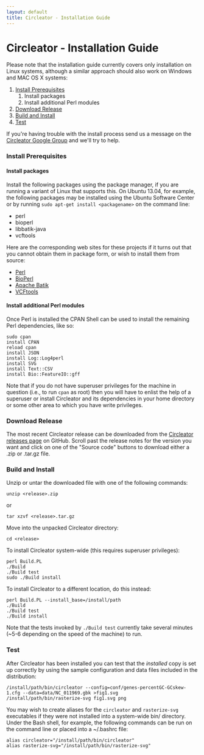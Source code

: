 ```yaml
---
layout: default
title: Circleator - Installation Guide
---
```


# Circleator - Installation Guide

Please note that the installation guide currently covers only
installation on Linux systems, although a similar approach should 
also work on Windows and MAC OS X systems:

1. [Install Prerequisites](#install-prerequisites)
    1. Install packages
    2. Install additional Perl modules
2. [Download Release](#download-release)
3. [Build and Install](#build-and-install)
4. [Test](#test)

If you're having trouble with the install process send us a message 
on the [Circleator Google Group][ggroup] and we'll try to help.

[ggroup]: http://groups.google.com/group/circleator

### Install Prerequisites

#### Install packages

Install the following packages using the package manager, if you are
running a variant of Linux that supports this. On Ubuntu 13.04, for
example, the following packages may be installed using the Ubuntu
Software Center or by running `sudo apt-get install <packagename>` on
the command line:

* perl
* bioperl
* libbatik-java
* vcftools

Here are the corresponding web sites for these projects if it turns out
that you cannot obtain them in package form, or wish to install them 
from source:

* [Perl][]
* [BioPerl][]
* [Apache Batik][]
* [VCFtools][]

[perl]: http://www.perl.org
[bioperl]: http://www.bioperl.org
[apache batik]: http://xmlgraphics.apache.org/batik/
[vcftools]: http://vcftools.sourceforge.net

#### Install additional Perl modules

Once Perl is installed the CPAN Shell can be used to install the
remaining Perl dependencies, like so:

    sudo cpan
    install CPAN
    reload cpan
    install JSON
    install Log::Log4perl
    install SVG
    install Text::CSV
    install Bio::FeatureIO::gff

Note that if you do not have superuser privileges for the machine in
question (i.e., to run `cpan` as root) then you will have to enlist
the help of a superuser or install Circleator and its dependencies in
your home directory or some other area to which you have write
privileges.

### Download Release

The most recent Circleator release can be downloaded from the
[Circleator releases page][releases] on GitHub.  Scroll past the
release notes for the version you want and click on one of the "Source
code" buttons to download either a .zip or .tar.gz file.

[releases]: https://github.com/jonathancrabtree/Circleator/releases

### Build and Install

Unzip or untar the downloaded file with one of the following commands:

    unzip <release>.zip

or

    tar xzvf <release>.tar.gz

Move into the unpacked Circleator directory:

    cd <release>

To install Circleator system-wide (this requires superuser privileges):
   
    perl Build.PL
    ./Build
    ./Build test
    sudo ./Build install

To install Circleator to a different location, do this instead:

    perl Build.PL --install_base=/install/path
    ./Build
    ./Build test
    ./Build install

Note that the tests invoked by `./Build test` currently take several
minutes (~5-6 depending on the speed of the machine) to run.

### Test

After Circleator has been installed you can test that the *installed* copy is
set up correctly by using the sample configuration and data files included
in the distribution:

    /install/path/bin/circleator --config=conf/genes-percentGC-GCskew-1.cfg --data=data/NC_011969.gbk >fig1.svg
    /install/path/bin/rasterize-svg fig1.svg png

You may wish to create aliases for the `circleator` and `rasterize-svg` executables if 
they were not installed into a system-wide bin/ directory. Under the Bash shell, for
example, the following commands can be run on the command line or placed into a
~/.bashrc file:

    alias circleator="/install/path/bin/circleator"
    alias rasterize-svg="/install/path/bin/rasterize-svg"
